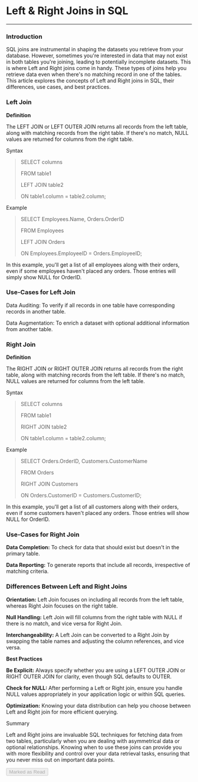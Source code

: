 
<div class="track_article_contents__9JJFV"><h1 class="track_title__g20mM">Left & Right Joins in SQL</h1><hr><div class="track_body__GeGQu"><h3><span>Introduction</span></h3><p dir="ltr"><span>SQL joins are instrumental in shaping the datasets you retrieve from your database. However, sometimes you're interested in data that may not exist in both tables you're joining, leading to potentially incomplete datasets. This is where Left and Right joins come in handy. These types of joins help you retrieve data even when there's no matching record in one of the tables. This article explores the concepts of Left and Right joins in SQL, their differences, use cases, and best practices.</span><br></p><h3><span>Left Join</span></h3><p dir="ltr"><b><strong>Definition</strong></b></p><p dir="ltr"><span>The LEFT JOIN or LEFT OUTER JOIN returns all records from the left table, along with matching records from the right table. If there's no match, NULL values are returned for columns from the right table.</span></p><p dir="ltr"><span>Syntax</span></p><blockquote><p dir="ltr"><span>SELECT columns</span></p><p dir="ltr"><span>FROM table1</span></p><p dir="ltr"><span>LEFT JOIN table2</span></p><p dir="ltr"><span>ON table1.column = table2.column;</span></p></blockquote><p dir="ltr"><span>Example</span></p><blockquote><p dir="ltr"><span>SELECT Employees.Name, Orders.OrderID</span></p><p dir="ltr"><span>FROM Employees</span></p><p dir="ltr"><span>LEFT JOIN Orders</span></p><p dir="ltr"><span>ON Employees.EmployeeID = Orders.EmployeeID;</span></p></blockquote><p dir="ltr"><span>In this example, you'll get a list of all employees along with their orders, even if some employees haven't placed any orders. Those entries will simply show NULL for OrderID.</span></p><h3><span>Use-Cases for Left Join</span></h3><p dir="ltr"><span>Data Auditing: To verify if all records in one table have corresponding records in another table.</span></p><p dir="ltr"><span>Data Augmentation: To enrich a dataset with optional additional information from another table.</span></p><h3><b><strong>Right Join</strong></b></h3><p dir="ltr"><b><strong>Definition</strong></b></p><p dir="ltr"><span>The RIGHT JOIN or RIGHT OUTER JOIN returns all records from the right table, along with matching records from the left table. If there's no match, NULL values are returned for columns from the left table.</span></p><p dir="ltr"><span>Syntax</span></p><blockquote><p dir="ltr"><span>SELECT columns</span></p><p dir="ltr"><span>FROM table1</span></p><p dir="ltr"><span>RIGHT JOIN table2</span></p><p dir="ltr"><span>ON table1.column = table2.column;</span></p></blockquote><p dir="ltr"><span>Example</span></p><blockquote><p dir="ltr"><span>SELECT Orders.OrderID, Customers.CustomerName</span></p><p dir="ltr"><span>FROM Orders</span></p><p dir="ltr"><span>RIGHT JOIN Customers</span></p><p dir="ltr"><span>ON Orders.CustomerID = Customers.CustomerID;</span></p></blockquote><p dir="ltr"><span>In this example, you'll get a list of all customers along with their orders, even if some customers haven't placed any orders. Those entries will show NULL for OrderID.</span></p><h3><b><strong>Use-Cases for Right Join</strong></b></h3><p dir="ltr"><b><strong>Data Completion:</strong></b><span> To check for data that should exist but doesn't in the primary table.</span></p><p dir="ltr"><b><strong>Data Reporting:</strong></b><span> To generate reports that include all records, irrespective of matching criteria.</span></p><h3><span>Differences Between Left and Right Joins</span></h3><p dir="ltr"><b><strong>Orientation:</strong></b><span> Left Join focuses on including all records from the left table, whereas Right Join focuses on the right table.</span></p><p dir="ltr"><b><strong>Null Handling:</strong></b><span> Left Join will fill columns from the right table with NULL if there is no match, and vice versa for Right Join.</span></p><p dir="ltr"><b><strong>Interchangeability:</strong></b><span> A Left Join can be converted to a Right Join by swapping the table names and adjusting the column references, and vice versa.</span></p><p dir="ltr"><b><strong>Best Practices</strong></b></p><p dir="ltr"><b><strong>Be Explicit:</strong></b><span> Always specify whether you are using a LEFT OUTER JOIN or RIGHT OUTER JOIN for clarity, even though SQL defaults to OUTER.</span></p><p dir="ltr"><b><strong>Check for NULL: </strong></b><span>After performing a Left or Right join, ensure you handle NULL values appropriately in your application logic or within SQL queries.</span></p><p dir="ltr"><b><strong>Optimization:</strong></b><span> Knowing your data distribution can help you choose between Left and Right join for more efficient querying.</span></p><p dir="ltr"><span>Summary</span></p><p dir="ltr"><span>Left and Right joins are invaluable SQL techniques for fetching data from two tables, particularly when you are dealing with asymmetrical data or optional relationships. Knowing when to use these joins can provide you with more flexibility and control over your data retrieval tasks, ensuring that you never miss out on important data points.</span></p></div><div class="track_mark_as_read_btn__qp09Q g-mt-5"><button class="ui green disabled button" disabled="" tabindex="-1">Marked as Read</button></div></div>
